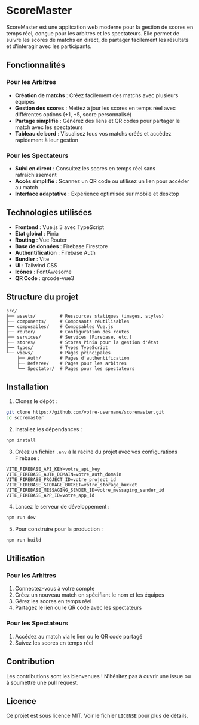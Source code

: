 # ScoreMaster

ScoreMaster est une application web moderne pour la gestion de scores en temps réel, conçue pour les arbitres et les spectateurs. Elle permet de suivre les scores de matchs en direct, de partager facilement les résultats et d'interagir avec les participants.

## Fonctionnalités

### Pour les Arbitres
- **Création de matchs** : Créez facilement des matchs avec plusieurs équipes
- **Gestion des scores** : Mettez à jour les scores en temps réel avec différentes options (+1, +5, score personnalisé)
- **Partage simplifié** : Générez des liens et QR codes pour partager le match avec les spectateurs
- **Tableau de bord** : Visualisez tous vos matchs créés et accédez rapidement à leur gestion

### Pour les Spectateurs
- **Suivi en direct** : Consultez les scores en temps réel sans rafraîchissement
- **Accès simplifié** : Scannez un QR code ou utilisez un lien pour accéder au match
- **Interface adaptative** : Expérience optimisée sur mobile et desktop

## Technologies utilisées

- **Frontend** : Vue.js 3 avec TypeScript
- **État global** : Pinia
- **Routing** : Vue Router
- **Base de données** : Firebase Firestore
- **Authentification** : Firebase Auth
- **Bundler** : Vite
- **UI** : Tailwind CSS
- **Icônes** : FontAwesome
- **QR Code** : qrcode-vue3

## Structure du projet

```
src/
├── assets/         # Ressources statiques (images, styles)
├── components/     # Composants réutilisables
├── composables/    # Composables Vue.js
├── router/         # Configuration des routes
├── services/       # Services (Firebase, etc.)
├── stores/         # Stores Pinia pour la gestion d'état
├── types/          # Types TypeScript
└── views/          # Pages principales
    ├── Auth/       # Pages d'authentification
    ├── Referee/    # Pages pour les arbitres
    └── Spectator/  # Pages pour les spectateurs
```

## Installation

1. Clonez le dépôt :
```bash
git clone https://github.com/votre-username/scoremaster.git
cd scoremaster
```

2. Installez les dépendances :
```bash
npm install
```

3. Créez un fichier `.env` à la racine du projet avec vos configurations Firebase :
```
VITE_FIREBASE_API_KEY=votre_api_key
VITE_FIREBASE_AUTH_DOMAIN=votre_auth_domain
VITE_FIREBASE_PROJECT_ID=votre_project_id
VITE_FIREBASE_STORAGE_BUCKET=votre_storage_bucket
VITE_FIREBASE_MESSAGING_SENDER_ID=votre_messaging_sender_id
VITE_FIREBASE_APP_ID=votre_app_id
```

4. Lancez le serveur de développement :
```bash
npm run dev
```

5. Pour construire pour la production :
```bash
npm run build
```

## Utilisation

### Pour les Arbitres
1. Connectez-vous à votre compte
2. Créez un nouveau match en spécifiant le nom et les équipes
3. Gérez les scores en temps réel
4. Partagez le lien ou le QR code avec les spectateurs

### Pour les Spectateurs
1. Accédez au match via le lien ou le QR code partagé
2. Suivez les scores en temps réel

## Contribution

Les contributions sont les bienvenues ! N'hésitez pas à ouvrir une issue ou à soumettre une pull request.

## Licence

Ce projet est sous licence MIT. Voir le fichier `LICENSE` pour plus de détails.
